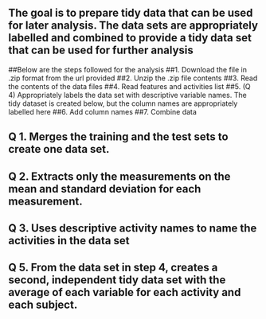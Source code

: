 ## The goal is to prepare tidy data that can be used for later analysis. The data sets are appropriately labelled and combined to provide a tidy data set that can be used for further analysis

##Below are the steps followed for the analysis
##1. Download the file in .zip format from the url provided
##2. Unzip the .zip file contents
##3. Read the contents of the data files
##4. Read features and activities list
##5. (Q 4) Appropriately labels the data set with descriptive variable names. The tidy dataset is created below, but the column names are appropriately labelled here
##6. Add column names
##7. Combine data
## Q 1. Merges the training and the test sets to create one data set.
## Q 2. Extracts only the measurements on the mean and standard deviation for each measurement.
## Q 3. Uses descriptive activity names to name the activities in the data set
## Q 5. From the data set in step 4, creates a second, independent tidy data set with the average of each variable for each activity and each subject.